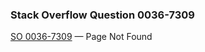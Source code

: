 ### Stack Overflow Question 0036-7309

[SO 0036-7309](http://stackoverflow.com/q/00367309) &mdash;
Page Not Found
